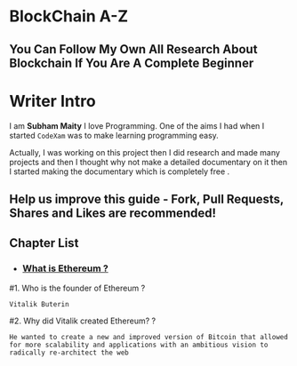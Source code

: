 # BlockChain A-Z
## You Can Follow My Own All Research About Blockchain If You Are A Complete Beginner

# Writer Intro
I am **Subham Maity**
I love Programming. One of the aims I had when I started ```CodeXam``` was to make learning programming easy.

Actually, I was working on this project then I did research and made many projects and then I thought why not make a detailed documentary on it then I started making the documentary which is completely free .
## Help us improve this guide - **Fork, Pull Requests, Shares and Likes are recommended**!

## Chapter List
* ### [What is Ethereum ?](#)


#1. Who is the founder of Ethereum ?
```renderscript
Vitalik Buterin
```
#2. Why did Vitalik created Ethereum? ?
```renderscript
He wanted to create a new and improved version of Bitcoin that allowed for more scalability and applications with an ambitious vision to radically re-architect the web
```
